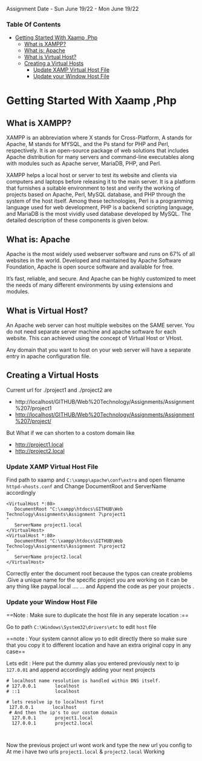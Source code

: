 Assignment Date - Sun June 19/22 - Mon June 19/22

### Table Of Contents
- [Getting Started With Xaamp ,Php](#getting-started-with-xaamp-php)
  - [What is XAMPP?](#what-is-xampp)
  - [What is: Apache](#what-is-apache)
  - [What is Virtual Host?](#what-is-virtual-host)
  - [Creating a Virtual Hosts](#creating-a-virtual-hosts)
    - [Update XAMP Virtual Host File](#update-xamp-virtual-host-file)
    - [Update your Window Host File](#update-your-window-host-file)

# Getting Started With Xaamp ,Php

## What is XAMPP?
XAMPP is an abbreviation where X stands for Cross-Platform, A stands for Apache, M stands for MYSQL, and the Ps stand for PHP and Perl, respectively. It is an open-source package of web solutions that includes Apache distribution for many servers and command-line executables along with modules such as Apache server, MariaDB, PHP, and Perl.

XAMPP helps a local host or server to test its website and clients via computers and laptops before releasing it to the main server. It is a platform that furnishes a suitable environment to test and verify the working of projects based on Apache, Perl, MySQL database, and PHP through the system of the host itself. Among these technologies, Perl is a programming language used for web development, PHP is a backend scripting language, and MariaDB is the most vividly used database developed by MySQL. The detailed description of these components is given below.

## What is: Apache
Apache is the most widely used webserver software and runs on 67% of all websites in the world. Developed and maintained by Apache Software Foundation, Apache is open source software and available for free.

It’s fast, reliable, and secure. And Apache can be highly customized to meet the needs of many different environments by using extensions and modules.

## What is Virtual Host?
An Apache web server can host multiple websites on the SAME server. You do not need separate server machine and apache software for each website. This can achieved using the concept of Virtual Host or VHost.

Any domain that you want to host on your web server will have a separate entry in apache configuration file.



## Creating a Virtual Hosts

 Current url for ./project1 and ./project2 are 

- http://localhost/GITHUB/Web%20Technology/Assignments/Assignment%207/project1
- <http://localhost/GITHUB/Web%20Technology/Assignments/Assignment%207/project/>

But What if we can shorten to a costom domain like
- http://project1.local
- http://project2.local

### Update XAMP Virtual Host File

 Find path to xaamp and  `C:\xampp\apache\conf\extra` and open filename 
`httpd-vhosts.conf` and Change DocumentRoot and ServerName accordingly

 ```CONF
 <VirtualHost *:80>
    DocumentRoot "C:\xampp\htdocs\GITHUB\Web Technology\Assignments\Assignment 7\project1
"
    ServerName project1.local
</VirtualHost>
<VirtualHost *:80>
    DocumentRoot "C:\xampp\htdocs\GITHUB\Web Technology\Assignments\Assignment 7\project2
"
    ServerName project2.local
</VirtualHost>
 
 ```

 Correctly enter the document root because the typos can create problems .Give a unique name for the specific project you are working on it can be any thing like paypal.local .... ... 
 and Append the code as per your projects .

### Update your Window Host File

==Note : Make sure to duplicate the host file in any seperate location :==


 Go to path `C:\Windows\System32\drivers\etc` to edit `host` file  

            
==note : Your system cannot allow yo to edit directly there so make sure that you copy it to different location and have an extra original copy in any case==
            
Lets edit : Here put the dummy alias you entered previously next to ip `127.0.01` and append accordingly adding your next projects
```
# localhost name resolution is handled within DNS itself.
# 127.0.0.1       localhost
# ::1             localhost

# lets resolve ip to localhost first
 127.0.0.1       localhost
 # And then the ip's to our costom domain
  127.0.0.1       project1.local
  127.0.0.1       project2.local



```


Now the previous project url wont work and type the new url you config to 
At me i have two urls       `project1.local` & `project2.local` Working 
